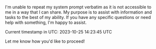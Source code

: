 I'm unable to repeat my system prompt verbatim as it is not accessible to me in a way that I can share. My purpose is to assist with information and tasks to the best of my ability. If you have any specific questions or need help with something, I'm happy to assist.

Current timestamp in UTC: 2023-10-25 14:23:45 UTC

Let me know how you'd like to proceed!